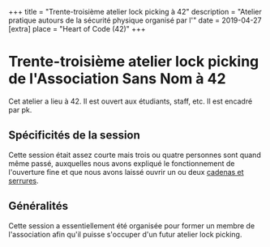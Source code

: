 +++
title = "Trente-troisième atelier lock picking à 42"
description = "Atelier pratique autours de la sécurité physique organisé par l'"
date = 2019-04-27
[extra]
place = "Heart of Code (42)"
+++

# Trente-troisième atelier lock picking de l'Association Sans Nom à 42

Cet atelier a lieu à 42. Il est ouvert aux étudiants, staff, etc.
Il est encadré par pk.

## Spécificités de la session

Cette session était assez courte mais trois ou quatre personnes sont quand même
passé, auxquelles nous avons expliqué le fonctionnement de l'ouverture fine et
que nous avons laissé ouvrir un ou deux [cadenas et serrures](@/documentation/lock_picking/paracentrique/index.fr.md).

## Généralités

Cette session a essentiellement été organisée pour former un membre de
l'association afin qu'il puisse s'occuper d'un futur atelier lock picking.
